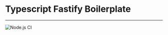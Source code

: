 # Typescript Fastify Boilerplate

---

![Node.js CI](https://github.com/shrujalshah28/node-typescript-fastify/workflows/Node.js%20CI/badge.svg)
